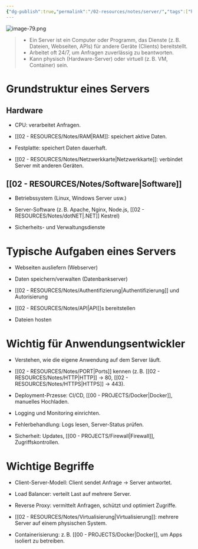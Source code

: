 ```yaml
---
{"dg-publish":true,"permalink":"/02-resources/notes/server/","tags":["hardware/server","AI-generated"],"noteIcon":"","updated":"2025-06-28T18:25:53.047+02:00"}
---
```


![image-79.png](/img/user/02%20-%20RESOURCES/Files/image-79.png)

>- Ein Server ist ein Computer oder Programm, das Dienste (z. B. Dateien, Webseiten, APIs) für andere Geräte (Clients) bereitstellt.  
>- Arbeitet oft 24/7, um Anfragen zuverlässig zu beantworten.
>- Kann physisch (Hardware-Server) oder virtuell (z. B. VM, Container) sein.


# Grundstruktur eines Servers

## Hardware

- CPU: verarbeitet Anfragen.
   
- [[02 - RESOURCES/Notes/RAM\|RAM]]: speichert aktive Daten.
   
- Festplatte: speichert Daten dauerhaft.
   
- [[02 - RESOURCES/Notes/Netzwerkkarte\|Netzwerkkarte]]: verbindet Server mit anderen Geräten.


## [[02 - RESOURCES/Notes/Software\|Software]]

- Betriebssystem (Linux, Windows Server usw.)
   
- Server-Software (z. B. Apache, Nginx, Node.js, [[02 - RESOURCES/Notes/dotNET\|.NET]] Kestrel)
   
- Sicherheits- und Verwaltungsdienste


# Typische Aufgaben eines Servers

- Webseiten ausliefern (Webserver)

- Daten speichern/verwalten (Datenbankserver)

- [[02 - RESOURCES/Notes/Authentifizierung\|Authentifizierung]] und Autorisierung

- [[02 - RESOURCES/Notes/API\|API]]s bereitstellen

- Dateien hosten


# Wichtig für Anwendungsentwickler

- Verstehen, wie die eigene Anwendung auf dem Server läuft.

- [[02 - RESOURCES/Notes/PORT\|Ports]] kennen (z. B. [[02 - RESOURCES/Notes/HTTP\|HTTP]] → 80, [[02 - RESOURCES/Notes/HTTPS\|HTTPS]] → 443).

- Deployment-Przesse: CI/CD, [[00 - PROJECTS/Docker\|Docker]], manuelles Hochladen.

- Logging und Monitoring einrichten.

- Fehlerbehandlung: Logs lesen, Server-Status prüfen.

- Sicherheit: Updates, [[00 - PROJECTS/Firewall\|Firewall]], Zugriffskontrollen.


# Wichtige Begriffe

- Client-Server-Modell: Client sendet Anfrage → Server antwortet.

- Load Balancer: verteilt Last auf mehrere Server.

- Reverse Proxy: vermittelt Anfragen, schützt und optimiert Zugriffe.

- [[02 - RESOURCES/Notes/Virtualisierung\|Virtualisierung]]: mehrere Server auf einem physischen System.

- Containerisierung: z. B. [[00 - PROJECTS/Docker\|Docker]], um Apps isoliert zu betreiben.